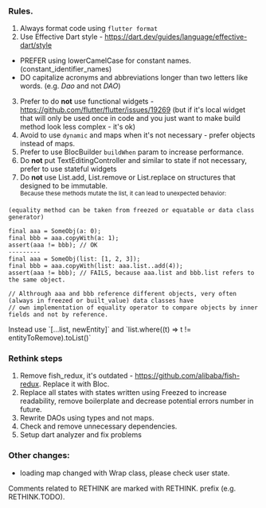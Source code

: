 ### Rules.

1. Always format code using `flutter format`
2. Use Effective Dart style - https://dart.dev/guides/language/effective-dart/style
* PREFER using lowerCamelCase for constant names. (constant_identifier_names)
* DO capitalize acronyms and abbreviations longer than two letters like words. (e.g. *Dao* and not *DAO*)
3. Prefer to do **not** use functional widgets - https://github.com/flutter/flutter/issues/19269 (but if it's local widget that will only be used once in code and you just want to make build method look less complex - it's ok)
4. Avoid to use `dynamic` and maps when it's not necessary - prefer objects instead of maps. 
5. Prefer to use BlocBuilder `buildWhen` param to increase performance.
6. Do **not** put TextEditingController and similar to state if not necessary, prefer to use stateful widgets 
7. Do **not** use List.add, List.remove or List.replace on structures that designed to be immutable.  
<sup>Because these methods mutate the list, it can lead to unexpected behavior:
```
(equality method can be taken from freezed or equatable or data class generator)

final aaa = SomeObj(a: 0);
final bbb = aaa.copyWith(a: 1);
assert(aaa != bbb); // OK
---------
final aaa = SomeObj(list: [1, 2, 3]);
final bbb = aaa.copyWith(list: aaa.list..add(4));
assert(aaa != bbb); // FAILS, because aaa.list and bbb.list refers to the same object. 

// Althrough aaa and bbb reference different objects, very often (always in freezed or built_value) data classes have 
// own implementation of equality operator to compare objects by inner fields and not by reference.
```
</sup>  
Instead use `[...list, newEntity]` and `list.where((t) => t != entityToRemove).toList()`



### Rethink steps

1. Remove fish_redux, it's outdated - https://github.com/alibaba/fish-redux. Replace it with Bloc.
2. Replace all states with states written using Freezed to increase readability, remove boilerplate and decrease potential errors number in future. 
3. Rewrite DAOs using types and not maps.
4. Check and remove unnecessary dependencies.
5. Setup dart analyzer and fix problems

### Other changes:
* loading map changed with Wrap<T> class, please check user state.

Comments related to RETHINK are marked with RETHINK. prefix (e.g. RETHINK.TODO).